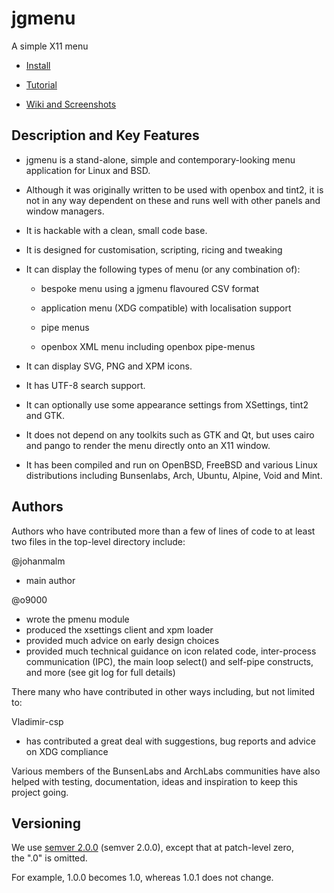 jgmenu
======

A simple X11 menu

  - [Install](INSTALL.md)  

  - [Tutorial](docs/manual/jgmenututorial.7.md)  

  - [Wiki and Screenshots](https://github.com/johanmalm/jgmenu/wiki)  

Description and Key Features
----------------------------

  * jgmenu is a stand-alone, simple and contemporary-looking menu application
    for Linux and BSD.

  * Although it was originally written to be used with openbox and tint2,
    it is not in any way dependent on these and runs well with other panels
    and window managers.

  * It is hackable with a clean, small code base.

  * It is designed for customisation, scripting, ricing and tweaking

  * It can display the following types of menu (or any combination of):

      - bespoke menu using a jgmenu flavoured CSV format

      - application menu (XDG compatible) with localisation support

      - pipe menus

      - openbox XML menu including openbox pipe-menus

  * It can display SVG, PNG and XPM icons.

  * It has UTF-8 search support.

  * It can optionally use some appearance settings from XSettings, tint2  
    and GTK.

  * It does not depend on any toolkits such as GTK and Qt, but uses cairo and
    pango to render the menu directly onto an X11 window.

  * It has been compiled and run on OpenBSD, FreeBSD and various Linux
    distributions including Bunsenlabs, Arch, Ubuntu, Alpine, Void and Mint.

Authors
-------

Authors who have contributed more than a few of lines of code to at
least two files in the top-level directory include:

@johanmalm
  - main author

@o9000
  - wrote the pmenu module
  - produced the xsettings client and xpm loader
  - provided much advice on early design choices
  - provided much technical guidance on icon related code,
    inter-process communication (IPC), the main loop select() and
    self-pipe constructs, and more (see git log for full details)

There many who have contributed in other ways including, but not
limited to:

Vladimir-csp
  - has contributed a great deal with suggestions, bug reports and
    advice on XDG compliance

Various members of the BunsenLabs and ArchLabs communities have also
helped with testing, documentation, ideas and inspiration to keep this
project going.

Versioning
----------

We use [semver 2.0.0](http://www.semver.org) (semver 2.0.0), except that at patch-level zero,  
the ".0" is omitted.

For example, 1.0.0 becomes 1.0, whereas 1.0.1 does not change.

